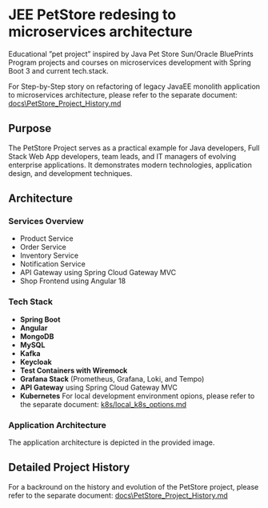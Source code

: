 # JEE PetStore redesing to microservices architecture

Educational ”pet project” inspired by Java Pet Store Sun/Oracle BluePrints Program projects and courses on microservices development with Spring Boot 3 and current tech.stack.

For Step-by-Step story on refactoring of legacy JavaEE monolith application to microservices architecture, please refer to the separate document: [docs\PetStore_Project_History.md](docs/PetStore_Project_History.md)  


## Purpose
The PetStore Project serves as a practical example for Java developers, Full Stack Web App developers, team leads, and IT managers of evolving enterprise applications. It demonstrates modern technologies, application design, and development techniques.

## Architecture
### Services Overview
- Product Service
- Order Service
- Inventory Service
- Notification Service
- API Gateway using Spring Cloud Gateway MVC
- Shop Frontend using Angular 18

### Tech Stack
- **Spring Boot**
- **Angular**
- **MongoDB**
- **MySQL**
- **Kafka**
- **Keycloak**
- **Test Containers with Wiremock**
- **Grafana Stack** (Prometheus, Grafana, Loki, and Tempo)
- **API Gateway** using Spring Cloud Gateway MVC
- **Kubernetes**
For local development environment opions, please refer to the separate document: [k8s/local_k8s_options.md](k8s/local_k8s_options.md)  

### Application Architecture
The application architecture is depicted in the provided image.

## Detailed Project History
For a backround on the history and evolution of the PetStore project, please refer to the separate document: [docs\PetStore_Project_History.md](docs/PetStore_Project_History.md)

